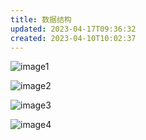 ```yaml
---
title: 数据结构
updated: 2023-04-17T09:36:32
created: 2023-04-10T10:02:37
---
```


![image1](../../../resources/dab9a27bea6b4f509ebff96f3cbc94e6.png)

![image2](../../../resources/55c88b8460564c0084f75c0abcf2d9a9.png)

![image3](../../../resources/d048ee24b51c4a5899914f75f4b4fea6.png)

![image4](../../../resources/568fb6341a8b41daba545f91f7a5ef80.png)
